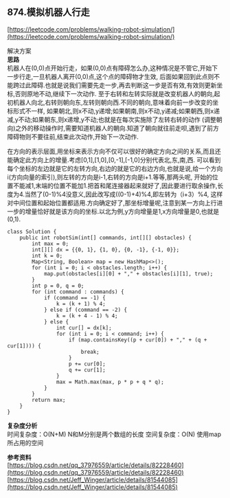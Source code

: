 **874.模拟机器人行走**
---
[https://leetcode.com/problems/walking-robot-simulation/](https://leetcode.com/problems/walking-robot-simulation/)

解决方案   
**思路**  
机器人在(0,0)点开始行走，如果(0,0)点有障碍怎么办,这种情况是不管它,开始下一步行走,一旦机器人离开(0,0)点,这个点的障碍物才生效,
后面如果回到此点则不能跨过此障碍.也就是说我们需要先走一步,再去判断这一步是否有效,有效则更新坐标,否则原地不动,继续下一次动作.
至于右转和左转实际就是改变机器人的朝向,起初机器人向北,右转则朝向东,左转则朝向西.不同的朝向,意味着向前一步改变的坐标形式不一样,
如果朝北,则x不动,y递增;如果朝南,则x不动,y递减;如果朝西,则x递减,y不动;如果朝东,则x递增,y不动;也就是在每次实施除了左转右转的动作
(调整朝向)之外的移动操作时,需要知道机器人的朝向.知道了朝向就往前走呗,遇到了前方障碍物则不要往前,结束此次动作,开始下一次动作.

在方向的表示层面,用坐标来表示方向不仅可以很好的确定方向之间的关系,而且还能确定此方向上的增量.考虑[0,1],[1,0],[0,-1],[-1,0]分别代表北,东,南,西.
可以看到每个坐标的左边就是它的左转方向,右边的就是它的右边方向,也就是说,给一个方向i(方向向量的索引),则左转的方向是i-1,右转的方向是i+1.等等,那两头呢,
开始的位置不能减1,末端的位置不能加1.把首和尾连接器起来就好了,因此要进行取余操作,长度为4.当然了(0-1)%4没意义,因此改写成((0-1)+4)%4,即左转为（i+3）%4,
这样对中间位置和起始位置都适用.方向确定好了,那坐标增量呢,注意到某一方向上行进一步的增量恰好就是该方向的坐标.以北为例,y方向增量是1,x方向增量是0,也就是(0,1).

```
class Solution {
    public int robotSim(int[] commands, int[][] obstacles) {
        int max = 0;
        int[][] dx = {{0, 1}, {1, 0}, {0, -1}, {-1, 0}};
        int k = 0;
        Map<String, Boolean> map = new HashMap<>();
        for (int i = 0; i < obstacles.length; i++) {
            map.put(obstacles[i][0] + "," + obstacles[i][1], true);
        }
        int p = 0, q = 0;
        for (int command : commands) {
            if (command == -1) {
                k = (k + 1) % 4;
            } else if (command == -2) {
                k = (k + 4 - 1) % 4;
            } else {
                int cur[] = dx[k];
                for (int i = 0; i < command; i++) {
                    if (map.containsKey((p + cur[0]) + "," + (q + cur[1]))) {
                        break;
                    }
                    p += cur[0];
                    q += cur[1];
                }
                max = Math.max(max, p * p + q * q);
            }
        }
        return max;
    }
}

```  
**复杂度分析**      
时间复杂度：O(N+M)  N和M分别是两个数组的长度
空间复杂度：O(N)    使用map所占用的空间

**参考资料**  
   [https://blog.csdn.net/qq_37976559/article/details/82228460](https://blog.csdn.net/qq_37976559/article/details/82228460)
   [https://blog.csdn.net/Jeff_Winger/article/details/81544085](https://blog.csdn.net/Jeff_Winger/article/details/81544085)